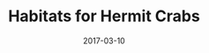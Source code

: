 ---
layout: default
modal-id: 7
date: 2017-03-10
title: Habitats for Hermit Crabs
img: hermit-crabs-thumb.png
alt: image-alt
project-date: January 2017
download: <a href="http://globalgamejam.org/2017/games/habitats-hermit-crabs" target="_blank">GGJ Submission</a>
source: <a href="http://globalgamejam.org/2017/games/habitats-hermit-crabs" target="_blank">GGJ Submission</a>
description: A crabby construction game on the beach. Build a home to match the blueprint from sand! Use WASD or arrows to move, space to create or destroy blocks. May induce rage, annoyance, or a sad reminder of the difficulty of acquiring a home in real life.
inspiration: The theme for Global Game Jam 2017 was "Waves." My team decided to use waves as a threat, which led us to ocean waves. The thought of waves crashing into sand blocks sparked an interest in voxels, and this interest quickly turned into a construction game. We didn't have time for playtesting, and our first full playthrough was when we presented the game to the jam site. Be warned, it's almost impossible to win.
---